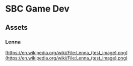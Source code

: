 # SBC Game Dev

## Assets

### Lenna

[https://en.wikipedia.org/wiki/File:Lenna_(test_image).png](https://en.wikipedia.org/wiki/File:Lenna_(test_image).png)
